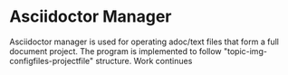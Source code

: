 Asciidoctor Manager
=============

Asciidoctor manager is used for operating adoc/text files that form a full document project. The program is implemented to follow "topic-img-configfiles-projectfile" structure.
Work continues
